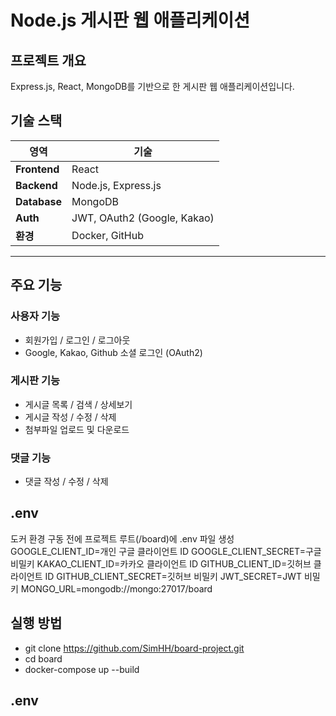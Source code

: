 # Node.js 게시판 웹 애플리케이션

## 프로젝트 개요

Express.js, React, MongoDB를 기반으로 한 게시판 웹 애플리케이션입니다.

## 기술 스택
| 영역        | 기술 |
|-------------|------|
| **Frontend** | React |
| **Backend**  | Node.js, Express.js |
| **Database** | MongoDB |
| **Auth**     | JWT, OAuth2 (Google, Kakao) |
| **환경**     | Docker, GitHub |

---

## 주요 기능

### 사용자 기능
- 회원가입 / 로그인 / 로그아웃
- Google, Kakao, Github 소셜 로그인 (OAuth2)

### 게시판 기능
- 게시글 목록 / 검색 / 상세보기
- 게시글 작성 / 수정 / 삭제
- 첨부파일 업로드 및 다운로드

### 댓글 기능
- 댓글 작성 / 수정 / 삭제

## .env 
도커 환경 구동 전에 프로젝트 루트(/board)에 .env 파일 생성
GOOGLE_CLIENT_ID=개인 구글 클라이언트 ID
GOOGLE_CLIENT_SECRET=구글 비밀키
KAKAO_CLIENT_ID=카카오 클라이언트 ID
GITHUB_CLIENT_ID=깃허브 클라이언트 ID
GITHUB_CLIENT_SECRET=깃허브 비밀키
JWT_SECRET=JWT 비밀키
MONGO_URL=mongodb://mongo:27017/board

## 실행 방법
- git clone https://github.com/SimHH/board-project.git
- cd board
- docker-compose up --build

## .env 
